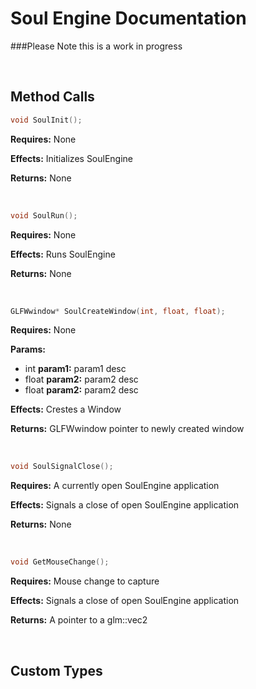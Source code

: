 Soul Engine Documentation
=====
###Please Note this is a work in progress

<br/>

Method Calls
----

```C++
void SoulInit();
```

**Requires:** None

**Effects:** Initializes SoulEngine

**Returns:** None

<br/>

```C++
void SoulRun();
```

**Requires:** None

**Effects:** Runs SoulEngine

**Returns:** None

<br/>

```C++
GLFWwindow* SoulCreateWindow(int, float, float);
```

**Requires:** None

**Params:**
- int **param1:** param1 desc
- float **param2:** param2 desc
- float **param2:** param2 desc

**Effects:** Crestes a Window

**Returns:** GLFWwindow pointer to newly created window

<br/>

```C++
void SoulSignalClose();
```

**Requires:** A currently open SoulEngine application

**Effects:** Signals a close of open SoulEngine application

**Returns:** None

<br/>

```C++
void GetMouseChange();
```

**Requires:** Mouse change to capture

**Effects:** Signals a close of open SoulEngine application

**Returns:** A pointer to a glm::vec2

<br/>

Custom Types
----